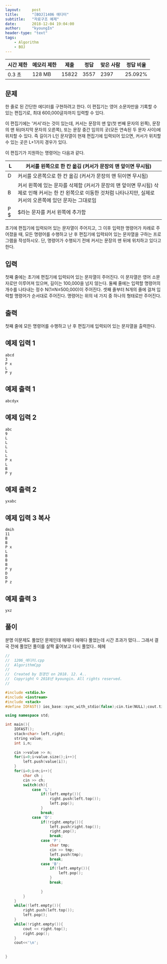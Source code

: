 ```yaml
---
layout:     post
title:      "[BOJ]1406 에디터"
subtitle:   "자료구조 예제"
date:       2018-12-04 19:04:00
author:     "kyoungIn"
header-type: "text"
tags:
    - Algorithm
    - BOJ
---
```


| 시간 제한 | 메모리 제한 | 제출  | 정답 | 맞은 사람 | 정답 비율 |
| --------- | ----------- | ----- | ---- | --------- | --------- |
| 0.3 초    | 128 MB      | 15822 | 3557 | 2397      | 25.092%   |

## 문제

한 줄로 된 간단한 에디터를 구현하려고 한다. 이 편집기는 영어 소문자만을 기록할 수 있는 편집기로, 최대 600,000글자까지 입력할 수 있다.

이 편집기에는 '커서'라는 것이 있는데, 커서는 문장의 맨 앞(첫 번째 문자의 왼쪽), 문장의 맨 뒤(마지막 문자의 오른쪽), 또는 문장 중간 임의의 곳(모든 연속된 두 문자 사이)에 위치할 수 있다. 즉 길이가 L인 문자열이 현재 편집기에 입력되어 있으면, 커서가 위치할 수 있는 곳은 L+1가지 경우가 있다.

이 편집기가 지원하는 명령어는 다음과 같다.

| L    | 커서를 왼쪽으로 한 칸 옮김 (커서가 문장의 맨 앞이면 무시됨)  |
| ---- | ------------------------------------------------------------ |
| D    | 커서를 오른쪽으로 한 칸 옮김 (커서가 문장의 맨 뒤이면 무시됨) |
| B    | 커서 왼쪽에 있는 문자를 삭제함 (커서가 문장의 맨 앞이면 무시됨) 삭제로 인해 커서는 한 칸 왼쪽으로 이동한 것처럼 나타나지만, 실제로 커서의 오른쪽에 있던 문자는 그대로임 |
| P $  | $라는 문자를 커서 왼쪽에 추가함                              |

초기에 편집기에 입력되어 있는 문자열이 주어지고, 그 이후 입력한 명령어가 차례로 주어졌을 때, 모든 명령어를 수행하고 난 후 편집기에 입력되어 있는 문자열을 구하는 프로그램을 작성하시오. 단, 명령어가 수행되기 전에 커서는 문장의 맨 뒤에 위치하고 있다고 한다.

## 입력

첫째 줄에는 초기에 편집기에 입력되어 있는 문자열이 주어진다. 이 문자열은 영어 소문자로만 이루어져 있으며, 길이는 100,000을 넘지 않는다. 둘째 줄에는 입력할 명령어의 개수를 나타내는 정수 N(1≤N≤500,000)이 주어진다. 셋째 줄부터 N개의 줄에 걸쳐 입력할 명령어가 순서대로 주어진다. 명령어는 위의 네 가지 중 하나의 형태로만 주어진다.

## 출력

첫째 줄에 모든 명령어를 수행하고 난 후 편집기에 입력되어 있는 문자열을 출력한다.

## 예제 입력 1 

```
abcd
3
P x
L
P y
```

## 예제 출력 1 

```
abcdyx
```

## 예제 입력 2 

```
abc
9
L
L
L
L
L
P x
L
B
P y
```

## 예제 출력 2 

```
yxabc
```

## 예제 입력 3 복사

```
dmih
11
B
B
P x
L
B
B
B
P y
D
D
P z
```

## 예제 출력 3 

```
yxz
```

## 풀이

분명 이문제도 풀었던 문제인데 헤매다 헤매다 풀었는데 시간 초과가 떴다...
그래서 결국 전에 풀었던 풀이를 살짝 훑어보고 다시 풀었다.. 헤헤


```cpp
//
//  1206_에디터.cpp
//  AlgorithmCpp
//
//  Created by 정경인 on 2018. 12. 4..
//  Copyright © 2018년 kyoungin. All rights reserved.
//

#include <stdio.h>
#include <iostream>
#include <stack>
#define IOFAST() ios_base::sync_with_stdio(false);cin.tie(NULL);cout.tie(NULL);

using namespace std;

int main(){
    IOFAST();
    stack<char> left,right;
    string value;
    int i,n;
    
    cin >>value >> n;
    for(i=0;i<value.size();i++){
        left.push(value[i]);
    }
    for(i=0;i<n;i++){
        char ch ;
        cin >> ch;
        switch(ch){
            case 'L':
                if(!left.empty()){
                    right.push(left.top());
                    left.pop();
                }
                break;
            case 'D':
                if(!right.empty()){
                    left.push(right.top());
                    right.pop();
                    break;
                case 'P':
                    char tmp;
                    cin >> tmp;
                    left.push(tmp);
                    break;
                case 'B':
                    if(!left.empty()){
                        left.pop();
                    }
                    break;
                    
                }
        }
    }
    while(!left.empty()){
        right.push(left.top());
        left.pop();
    }
    while(!right.empty()){
        cout << right.top();
        right.pop();
    }
    cout<<'\n';
    
    
}
```

